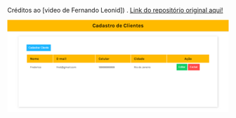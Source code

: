 Créditos ao [video de Fernando Leonid]) . [Link do repositório original aqui!]()



![Print](print.PNG)